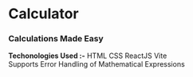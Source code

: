 # Calculator
### Calculations Made Easy 
**Techonologies Used :-** HTML CSS ReactJS Vite <br />
Supports Error Handling of Mathematical Expressions
